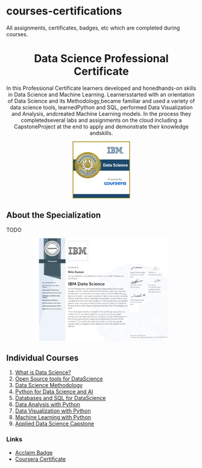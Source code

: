 # courses-certifications
All assignments, certificates, badges, etc which are completed during courses.

<h1 align="center">Data Science Professional Certificate</h1>
<p align="center">
In this Professional Certificate learners developed and honedhands-on skills in Data Science and Machine Learning. Learnersstarted with an orientation of Data Science and its Methodology,became familiar and used a variety of data science tools, learnedPython and SQL, performed Data Visualization and Analysis, andcreated Machine Learning models. In the process they completedseveral labs and assignments on the cloud including a CapstoneProject at the end to apply and demonstrate their knowledge andskills.

</p>

<p align="center">
    <img src="https://github.com/ntnnitinkr/courses-certifications/blob/master/Professional%2BCertificate%2B-%2BData%2BScience%2B-%2BFinal%2BDraft%2B-%2BBlue%2BText.png" width="30%" height="30%" title="Data Science Professional Certificate" >
</p>

## About the Specialization
TODO


<p align="center">
<img src="https://github.com/ntnnitinkr/courses-certifications/blob/master/Data-Science-Professional-Certificate.jpg" width="70%" height="60%" title="learning scope" >
</p>

## Individual Courses

1. [What is Data Science?](https://github.com/ntnnitinkr/courses-certifications/tree/master/Introduction-to-Data-Science/Data-Science-Orientation)
2. [Open Source tools for DataScience](https://github.com/ntnnitinkr/courses-certifications/tree/master/Introduction-to-Data-Science/Open-Source-Tools-for-Data-Science)
3. [Data Science Methodology](https://github.com/ntnnitinkr/courses-certifications/tree/master/Introduction-to-Data-Science/Data-Science-Methodology)
4. [Python for Data Science and AI](https://github.com/ntnnitinkr/courses-certifications/tree/master/Applied-Data-Science/Python-for-Data-Science-and-AI)
5. [Databases and SQL for DataScience](https://github.com/ntnnitinkr/courses-certifications/tree/master/Introduction-to-Data-Science/Databases-and-SQL-for-Data-Science)
6. [Data Analysis with Python](https://github.com/ntnnitinkr/courses-certifications/tree/master/Applied-Data-Science/Data-Analysis-with-Python)
7. [Data Visualization with Python](https://github.com/ntnnitinkr/courses-certifications/tree/master/Applied-Data-Science/Data-Visualization-with-Python)
8. [Machine Learning with Python](https://github.com/ntnnitinkr/courses-certifications/tree/master/AI-Engineering/Machine-Learning-with-Python)
9. [Applied Data Science Capstone](https://github.com/ntnnitinkr/courses-certifications/tree/master/Applied-Data-Science/Applied-Data-Science-Capstone)

### Links
- [Acclaim Badge](https://www.youracclaim.com/badges/1e32a85a-1c79-4a0a-ae40-4eb4dda2514b/public_url)
- [Coursera Certificate](https://www.coursera.org/account/accomplishments/specialization/6MTVS4TYBZVM)

